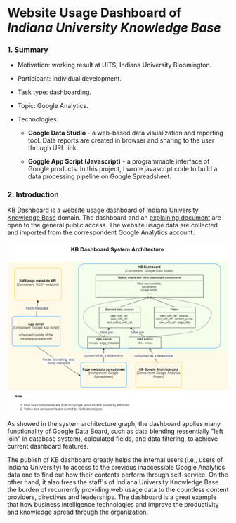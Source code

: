 # Website Usage Dashboard of *Indiana University Knowledge Base*

### 1. Summary

- Motivation: working result at UITS, Indiana University Bloomington. 

- Participant: individual development.

- Task type: dashboarding.

- Topic: Google Analytics.

- Technologies: 

  - **Google Data Studio** - a web-based data visualization and reporting tool. Data reports are created in browser and sharing to the user through URL link. 

  - **Goggle App Script (Javascript)** - a programmable interface of Google products.  In this project, I wrote javascript code to build a data processing pipeline on Google Spreadsheet.


### 2. Introduction

[KB Dashboard](https://datastudio.google.com/u/0/reporting/1-L-U-sZUb5XXmHi4oEhGIF4sIzFNnETO/page/Clw5) is a website usage dashboard of [Indiana University Knowledge Base](https://kb.iu.edu/) domain. The dashboard and an [explaining document](https://kb.iu.edu/d/bdln) are open to the general public access. The website usage data are collected and imported from the correspondent Google Analytics account. 

![sys](sys.png)

As showed in the system architecture graph, the dashboard applies many functionality of Google Data Board, such as data blending (essentially "left join" in database system), calculated fields, and data filtering, to achieve current dashboard features. 

The publish of KB dashboard greatly helps the internal users (i.e., users of Indiana University) to access to the previous inaccessible Google Analytics data and to find out how their contents perform through self-service. On the other hand, it also frees the staff's of Indiana University Knowledge Base the burden of recurrently providing web usage data to the countless content providers, directives and leaderships. The dashboard is a great example that how business intelligence technologies and improve the productivity and knowledge spread through the organization. 